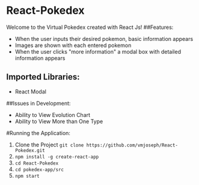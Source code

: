 # React-Pokedex
Welcome to the Virtual Pokedex created with React Js!
##Features:
* When the user inputs their desired pokemon, basic information appears
* Images are shown with each entered pokemon
* When the user clicks "more information" a modal box with detailed information appears

## Imported Libraries:
* React Modal

##Issues in Development:
* Ability to View Evolution Chart
* Ability to View More than One Type

#Running the Application:
1. Clone the Project `git clone https://github.com/vmjoseph/React-Pokedex.git`
2. `npm install -g create-react-app`
3. `cd React-Pokedex`
4. `cd pokedex-app/src`
5. `npm start`
